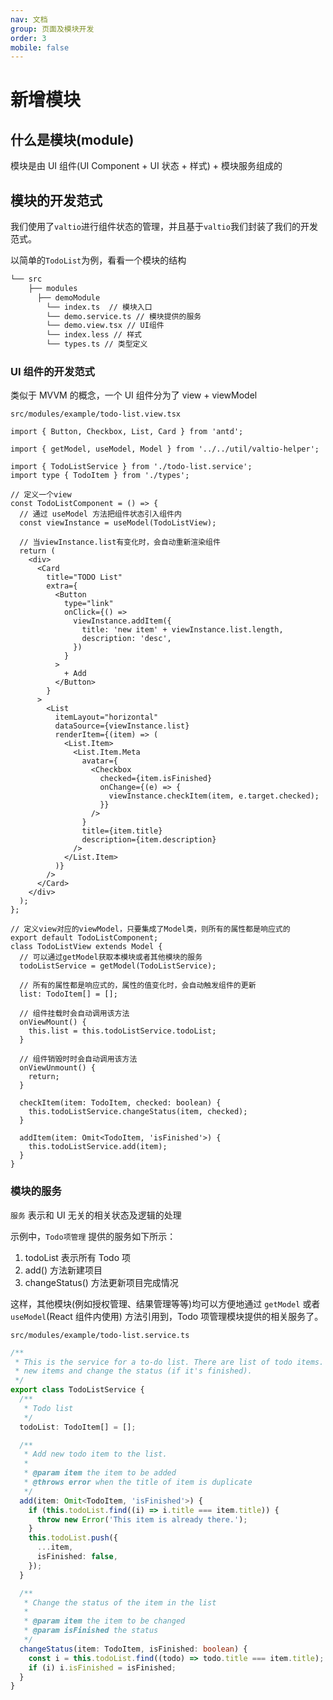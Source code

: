 ```yaml
---
nav: 文档
group: 页面及模块开发
order: 3
mobile: false
---
```


# 新增模块

## 什么是模块(module)

模块是由 UI 组件(UI Component + UI 状态 + 样式) + 模块服务组成的

## 模块的开发范式

我们使用了`valtio`进行组件状态的管理，并且基于`valtio`我们封装了我们的开发范式。

以简单的`TodoList`为例，看看一个模块的结构

```bash
└── src
    ├── modules
      ├── demoModule
        └── index.ts  // 模块入口
        └── demo.service.ts // 模块提供的服务
        └── demo.view.tsx // UI组件
        └── index.less // 样式
        └── types.ts // 类型定义


```

### UI 组件的开发范式

类似于 MVVM 的概念，一个 UI 组件分为了 view + viewModel

`src/modules/example/todo-list.view.tsx`

```tsx | pure
import { Button, Checkbox, List, Card } from 'antd';

import { getModel, useModel, Model } from '../../util/valtio-helper';

import { TodoListService } from './todo-list.service';
import type { TodoItem } from './types';

// 定义一个view
const TodoListComponent = () => {
  // 通过 useModel 方法把组件状态引入组件内
  const viewInstance = useModel(TodoListView);

  // 当viewInstance.list有变化时，会自动重新渲染组件
  return (
    <div>
      <Card
        title="TODO List"
        extra={
          <Button
            type="link"
            onClick={() =>
              viewInstance.addItem({
                title: 'new item' + viewInstance.list.length,
                description: 'desc',
              })
            }
          >
            + Add
          </Button>
        }
      >
        <List
          itemLayout="horizontal"
          dataSource={viewInstance.list}
          renderItem={(item) => (
            <List.Item>
              <List.Item.Meta
                avatar={
                  <Checkbox
                    checked={item.isFinished}
                    onChange={(e) => {
                      viewInstance.checkItem(item, e.target.checked);
                    }}
                  />
                }
                title={item.title}
                description={item.description}
              />
            </List.Item>
          )}
        />
      </Card>
    </div>
  );
};

// 定义view对应的viewModel，只要集成了Model类，则所有的属性都是响应式的
export default TodoListComponent;
class TodoListView extends Model {
  // 可以通过getModel获取本模块或者其他模块的服务
  todoListService = getModel(TodoListService);

  // 所有的属性都是响应式的，属性的值变化时，会自动触发组件的更新
  list: TodoItem[] = [];

  // 组件挂载时会自动调用该方法
  onViewMount() {
    this.list = this.todoListService.todoList;
  }

  // 组件销毁时时会自动调用该方法
  onViewUnmount() {
    return;
  }

  checkItem(item: TodoItem, checked: boolean) {
    this.todoListService.changeStatus(item, checked);
  }

  addItem(item: Omit<TodoItem, 'isFinished'>) {
    this.todoListService.add(item);
  }
}
```

### 模块的服务

`服务` 表示和 UI 无关的相关状态及逻辑的处理

示例中，`Todo项管理` 提供的服务如下所示：

1. todoList 表示所有 Todo 项
2. add() 方法新建项目
3. changeStatus() 方法更新项目完成情况

这样，其他模块(例如授权管理、结果管理等等)均可以方便地通过 `getModel` 或者 `useModel`(React 组件内使用) 方法引用到，Todo 项管理模块提供的相关服务了。

`src/modules/example/todo-list.service.ts`

```ts
/**
 * This is the service for a to-do list. There are list of todo items. It allows to add
 * new items and change the status (if it's finished).
 */
export class TodoListService {
  /**
   * Todo list
   */
  todoList: TodoItem[] = [];

  /**
   * Add new todo item to the list.
   *
   * @param item the item to be added
   * @throws error when the title of item is duplicate
   */
  add(item: Omit<TodoItem, 'isFinished'>) {
    if (this.todoList.find((i) => i.title === item.title)) {
      throw new Error('This item is already there.');
    }
    this.todoList.push({
      ...item,
      isFinished: false,
    });
  }

  /**
   * Change the status of the item in the list
   *
   * @param item the item to be changed
   * @param isFinished the status
   */
  changeStatus(item: TodoItem, isFinished: boolean) {
    const i = this.todoList.find((todo) => todo.title === item.title);
    if (i) i.isFinished = isFinished;
  }
}
```
